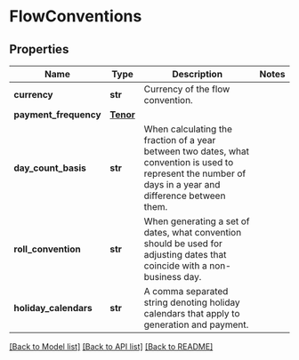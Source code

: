 # FlowConventions

## Properties
Name | Type | Description | Notes
------------ | ------------- | ------------- | -------------
**currency** | **str** | Currency of the flow convention. | 
**payment_frequency** | [**Tenor**](Tenor.md) |  | 
**day_count_basis** | **str** | When calculating the fraction of a year between two dates, what convention is used to represent the number of days in a year  and difference between them. | 
**roll_convention** | **str** | When generating a set of dates, what convention should be used for adjusting dates that coincide with a non-business day. | 
**holiday_calendars** | **str** | A comma separated string denoting holiday calendars that apply to generation and payment. | 

[[Back to Model list]](../README.md#documentation-for-models) [[Back to API list]](../README.md#documentation-for-api-endpoints) [[Back to README]](../README.md)


